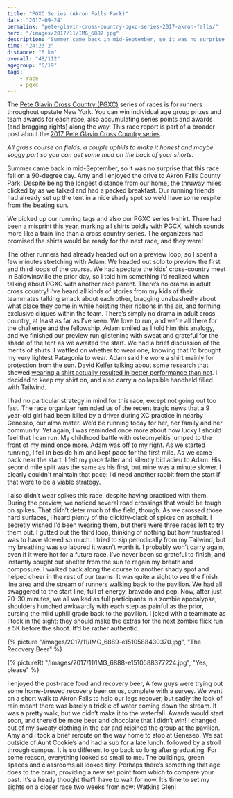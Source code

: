 ```yaml
---
title: "PGXC Series (Akron Falls Park)"
date: "2017-09-24"
permalink: "pete-glavin-cross-country-pgxc-series-2017-akron-falls/"
hero: "/images/2017/11/IMG_6887.jpg"
description: "Summer came back in mid-September, so it was no surprise that this race fell on a 90-degree day. Amy and I enjoyed the drive to Akron Falls County Park. Despite being the longest distance from our home, the thruway miles clicked by as we talked and had a packed breakfast."
time: "24:23.2"
distance: "6 km"
overall: "48/112"
agegroup: "6/19"
tags:
    - race
    - pgxc
---
```


The [Pete Glavin Cross Country (PGXC)](http://www.gvh.net/pete-glavin-xc-series) series of races is for runners throughout upstate New York. You can win individual age group prizes and team awards for each race, also accumulating series points and awards (and bragging rights) along the way. This race report is part of a broader post about the [2017 Pete Glavin Cross Country series](/pete-glavin-cross-country-pgxc-series-2017/).

_All grass course on fields, a couple uphills to make it honest and maybe soggy part so you can get some mud on the back of your shorts._

Summer came back in mid-September, so it was no surprise that this race fell on a 90-degree day. Amy and I enjoyed the drive to Akron Falls County Park. Despite being the longest distance from our home, the thruway miles clicked by as we talked and had a packed breakfast. Our running friends had already set up the tent in a nice shady spot so we’d have some respite from the beating sun.

We picked up our running tags and also our PGXC series t-shirt. There had been a misprint this year, marking all shirts boldly with PGCX, which sounds more like a train line than a cross country series. The organizers had promised the shirts would be ready for the next race, and they were!

The other runners had already headed out on a preview loop, so I spent a few minutes stretching with Adam. We headed out solo to preview the first and third loops of the course. We had spectate the kids’ cross-country meet in Baldwinsville the prior day, so I told him something I’d realized when talking about PGXC with another race parent. There’s no drama in adult cross country! I’ve heard all kinds of stories from my kids of their teammates talking smack about each other, bragging unabashedly about what place they come in while hoisting their ribbons in the air, and forming exclusive cliques within the team. There’s simply no drama in adult cross country, at least as far as I’ve seen. We love to run, and we’re all there for the challenge and the fellowship. Adam smiled as I told him this analogy, and we finished our preview run glistening with sweat and grateful for the shade of the tent as we awaited the start. We had a brief discussion of the merits of shirts. I waffled on whether to wear one, knowing that I’d brought my very lightest Patagonia to wear. Adam said he wore a shirt mainly for protection from the sun. David Keifer talking about some research that showed [wearing a shirt actually resulted in better performance than not](https://www.runnersworld.com/race-training/common-myths-about-running-in-the-heat). I decided to keep my shirt on, and also carry a collapsible handheld filled with Tailwind.

I had no particular strategy in mind for this race, except not going out too fast. The race organizer reminded us of the recent tragic news that a 9 year-old girl had been killed by a driver during XC practice in nearby Geneseo, our alma mater. We’d be running today for her, her family and her community. Yet again, I was reminded once more about how lucky I should feel that I can run. My childhood battle with osteomyelitis jumped to the front of my mind once more. Adam was off to my right. As we started running, I fell in beside him and kept pace for the first mile. As we came back near the start, I felt my pace falter and silently bid adieu to Adam. His second mile split was the same as his first, but mine was a minute slower. I clearly couldn't maintain that pace: I’d need another rabbit from the start if that were to be a viable strategy.

I also didn’t wear spikes this race, despite having practiced with them. During the preview, we noticed several road crossings that would be tough on spikes. That didn’t deter much of the field, though. As we crossed those hard surfaces, I heard plenty of the clickity-clack of spikes on asphalt. I secretly wished I’d been wearing them, but there were three races left to try them out. I gutted out the third loop, thinking of nothing but how frustrated I was to have slowed so much. I tried to sip periodically from my Tailwind, but my breathing was so labored it wasn’t worth it. I probably won’t carry again, even if it were hot for a future race. I’ve never been so grateful to finish, and instantly sought out shelter from the sun to regain my breath and composure. I walked back along the course to another shady spot and helped cheer in the rest of our teams. It was quite a sight to see the finish line area and the stream of runners walking back to the pavilion. We had all swaggered to the start line, full of energy, bravado and pep. Now, after just 20-30 minutes, we all walked as full participants in a zombie apocalypse, shoulders hunched awkwardly with each step as painful as the prior, cursing the mild uphill grade back to the pavilion. I joked with a teammate as I took in the sight: they should make the extras for the next zombie flick run a 5K before the shoot. It’d be rather authentic.

{% picture "/images/2017/11/IMG_6889-e1510588430370.jpg", "The Recovery Beer" %}

{% pictureRt "/images/2017/11/IMG_6888-e1510588377224.jpg", "Yes, please" %}

I enjoyed the post-race food and recovery beer, A few guys were trying out some home-brewed recovery beer on us, complete with a survey. We went on a short walk to Akron Falls to help our legs recover, but sadly the lack of rain meant there was barely a trickle of water coming down the stream. It was a pretty walk, but we didn’t make it to the waterfall. Awards would start soon, and there’d be more beer and chocolate that I didn’t win! I changed out of my sweaty clothing in the car and rejoined the group at the pavilion. Amy and I took a brief reroute on the way home to stop at Geneseo. We sat outside of Aunt Cookie’s and had a sub for a late lunch, followed by a stroll through campus. It is so different to go back so long after graduating. For some reason, everything looked so small to me. The buildings, green spaces and classrooms all looked tiny. Perhaps there’s something that age does to the brain, providing a new set point from which to compare your past. It’s a heady thought that’ll have to wait for now. It’s time to set my sights on a closer race two weeks from now: Watkins Glen!

